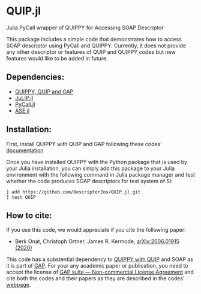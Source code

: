 # QUIP.jl
Julia PyCall wrapper of QUIPPY for Accessing SOAP Descriptor

This package includes a simple code that demonstrates how to access SOAP descriptor using PyCall and QUIPPY. 
Currently, it does not provide any other descriptor or features of QUIP and QUIPPY codes but new features would like to be added in future. 

## Dependencies:

- [QUIPPY, QUIP and GAP](https://libatoms.github.io/GAP/installation.html)
- [JuLIP.jl](https://github.com/JuliaMolSim/JuLIP.jl)
- [PyCall.jl](https://github.com/JuliaPy/PyCall.jl)
- [ASE.jl](https://github.com/JuliaMolSim/ASE.jl)

## Installation:

First, install QUIPPY with QUIP and GAP following these codes' [documentation](https://libatoms.github.io/GAP/installation.html)

Once you have installed QUIPPY with the Python package that is used by your Julia installation, you can simply add this package to your Julia environment with the following command in Julia package manager and test whether the code produces SOAP descriptors for test system of Si:
```
] add https://github.com/DescriptorZoo/QUIP.jl.git
] test QUIP
```

## How to cite:

If you use this code, we would appreciate if you cite the following paper:
- Berk Onat, Christoph Ortner, James R. Kermode, 	[arXiv:2006.01915 (2020)](https://arxiv.org/abs/2006.01915)

This code has a substential dependency to [QUIPPY with QUIP](http://libatoms.github.io/QUIP/) and SOAP as it is part of [GAP](http://libatoms.github.io/GAP/). For your any academic paper or publication, you need to accept the license of [GAP suite — Non-commercial License Agreement](http://www.libatoms.org/gap/gap_download.html) and cite both the codes and their papers as they are described in the codes' [webpage](http://libatoms.github.io/QUIP/).
